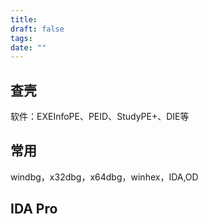 ```yaml
---
title: 
draft: false
tags: 
date: ""
---
```

## 查壳

软件：EXEInfoPE、PEID、StudyPE+、DIE等

## 常用

windbg，x32dbg，x64dbg，winhex，IDA,OD


## IDA Pro
